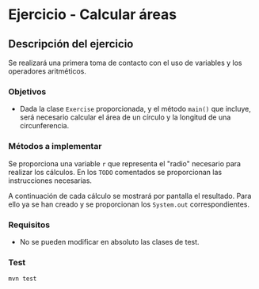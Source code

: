 # Ejercicio - Calcular áreas
## Descripción del ejercicio
Se realizará una primera toma de contacto con el uso de variables y los operadores aritméticos.

### Objetivos
* Dada la clase ``Exercise`` proporcionada, y el método ``main()`` que incluye, será necesario calcular el área de un círculo y la
  longitud de una circunferencia.

### Métodos a implementar
Se proporciona una variable ``r`` que representa el "radio" necesario para realizar los cálculos. En los ``TODO`` comentados se
proporcionan las instrucciones necesarias.

A continuación de cada cálculo se mostrará por pantalla el resultado. Para ello ya se han creado y se proporcionan los ``System.out``
correspondientes.

### Requisitos
* No se pueden modificar en absoluto las clases de test.

### Test

```
mvn test
```
